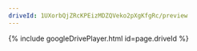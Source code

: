 ```yaml
---
driveId: 1UXorbQjZRcKPEizMDZQVeko2pXgKfgRc/preview
---
```


<!--
<p class="mobile">
<a href="https://drive.google.com/file/d/1UXorbQjZRcKPEizMDZQVeko2pXgKfgRc/view?usp=sharing">SharedGoogleDriveFile</a>
</p> 
<p class="desktop">

</p> -->

<p id="changeMe">{% include googleDrivePlayer.html id=page.driveId %}</p>
<script>
if (navigator.userAgent.match(/Mobile/)) {
document.getElementById('changeMe').innerHTML =<a href="https://drive.google.com/file/d/1UXorbQjZRcKPEizMDZQVeko2pXgKfgRc/view?usp=sharing">SharedGoogleDriveFile</a>;
}
</script>


